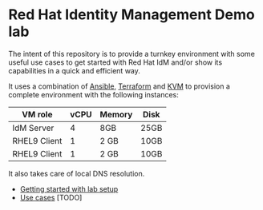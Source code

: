 # Red Hat Identity Management Demo lab

The intent of this repository is to provide a turnkey environment with some useful use cases to get started with Red Hat IdM and/or show its capabilities in a quick and efficient way.

It uses a combination of [Ansible](https://www.ansible.com/), [Terraform](https://www.terraform.io/) and [KVM](https://www.linux-kvm.org/) to provision a complete environment with the following instances:

| VM role | vCPU | Memory | Disk | 
| - | - | - | - |
| IdM Server | 4 | 8GB | 25GB | 
| RHEL9 Client | 1 | 2 GB | 10GB | 
| RHEL9 Client | 1 | 2 GB | 10GB | 

It also takes care of local DNS resolution.


- [Getting started with lab setup](https://kubealex.github.io/redhat-idm-demo/lab-setup/)
- [Use cases](https://kubealex.github.io/redhat-idm-demo/use-cases/) [TODO] 
